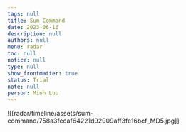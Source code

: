 ```yaml
---
tags: null
title: Sum Command
date: 2023-06-16
description: null
authors: null
menu: radar
toc: null
notice: null
type: null
show_frontmatter: true
status: Trial
note: null
person: Minh Luu
---
```


![[radar/timeline/assets/sum-command/758a3fecaf64221d92909aff3fe16bcf_MD5.jpg]]
